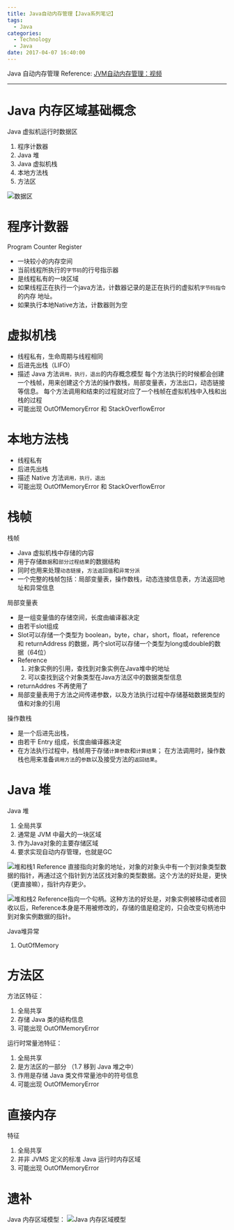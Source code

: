 ```yaml
---
title: Java自动内存管理【Java系列笔记】
tags:
  - Java
categories:
  - Technology
  - Java
date: 2017-04-07 16:40:00
---
```


Java 自动内存管理
Reference: [JVM自动内存管理：视频](http://www.jikexueyuan.com/course/1793_2.html "JVM自动内存管理：视频")
<!-- more -->

***

# Java 内存区域基础概念
Java 虚拟机运行时数据区
1. 程序计数器
2. Java 堆
3. Java 虚拟机栈
4. 本地方法栈
5. 方法区

![数据区](http://ogy9ohfjc.bkt.clouddn.com/neicunguanli/runtime-shujuqu.png "数据区")

# 程序计数器
Program Counter Register
- 一块较小的内存空间
- 当前线程所执行的`字节码`的行号指示器
- 是线程私有的一块区域
- 如果线程正在执行一个java方法，计数器记录的是正在执行的虚拟机`字节码指令`的内存 地址。
- 如果执行本地Native方法，计数器则为空

# 虚拟机栈
- 线程私有，生命周期与线程相同
- 后进先出栈（LIFO）
- 描述 Java 方法`调用，执行，退出`的内存概念模型
	每个方法执行的时候都会创建一个栈帧，用来创建这个方法的操作数栈，局部变量表，方法出口，动态链接等信息。
	每个方法调用和结束的过程就对应了一个栈帧在虚拟机栈中入栈和出栈的过程
- 可能出现 OutOfMemoryError 和 StackOverflowError

# 本地方法栈 
- 线程私有
- 后进先出栈
- 描述 Native 方法`调用，执行，退出`
- 可能出现 OutOfMemoryError 和 StackOverflowError

# 栈帧
栈帧
- Java 虚拟机栈中存储的内容
- 用于存储`数据`和`部分过程结果`的数据结构 
- 同时也用来处理`动态链接`，`方法返回值`和`异常分派`
- 一个完整的栈帧包括：局部变量表，操作数栈，动态连接信息表，方法返回地址和异常信息


局部变量表
- 是一组变量值的存储空间，长度由编译器决定
- 由若干slot组成
- Slot可以存储一个类型为 boolean，byte，char，short，float，reference 和 returnAddress 的数据，两个slot可以存储一个类型为long或double的数据（64位）
- Reference
	1. 对象实例的引用，查找到对象实例在Java堆中的地址
	2. 可以查找到这个对象类型在Java方法区中的数据类型信息
- returnAddres 不再使用了
- 局部变量表用于方法之间传递参数，以及方法执行过程中存储基础数据类型的值和对象的引用

操作数栈
- 是一个后进先出栈，
- 由若干 Entry 组成，长度由编译器决定
- 在方法执行过程中，栈帧用于存储`计算参数`和`计算结果`；
	在方法调用时，操作数栈也用来准备`调用方法`的`参数`以及接受方法的`返回结果`。


# Java 堆
Java 堆
1. 全局共享
2. 通常是 JVM 中最大的一块区域
3. 作为Java对象的主要存储区域
4. 要求实现自动内存管理，也就是GC 

![堆和栈1](http://ogy9ohfjc.bkt.clouddn.com/neicunguanli/stackandheap.png "堆和栈1")
Reference 直接指向对象的地址，对象的对象头中有一个到对象类型数据的指针，再通过这个指针到方法区找对象的类型数据。这个方法的好处是，更快（更直接嘛），指针内存更少。

![堆和栈2](http://ogy9ohfjc.bkt.clouddn.com/neicunguanli/stackandheap2.png "堆和栈2")
Reference指向一个句柄。这种方法的好处是，对象实例被移动或者回收以后，Reference本身是不用被修改的，存储的值是稳定的，只会改变句柄池中到对象实例数据的指针。

Java堆异常
1. OutOfMemory

# 方法区
方法区特征：
1. 全局共享
2. 存储 Java 类的结构信息
3. 可能出现 OutOfMemoryError

运行时常量池特征：
1. 全局共享
2. 是方法区的一部分 （1.7 移到 Java 堆之中）
3. 作用是存储 Java 类文件常量池中的符号信息
4. 可能出现 OutOfMemoryError

# 直接内存
特征
1. 全局共享
2. 并非 JVMS 定义的标准 Java 运行时内存区域
3. 可能出现 OutOfMemoryError


# 遗补
Java 内存区域模型：
![Java 内存区域模型](http://www.hollischuang.com/wp-content/uploads/2015/04/2354447461.jpg "Java 内存区域模型")


